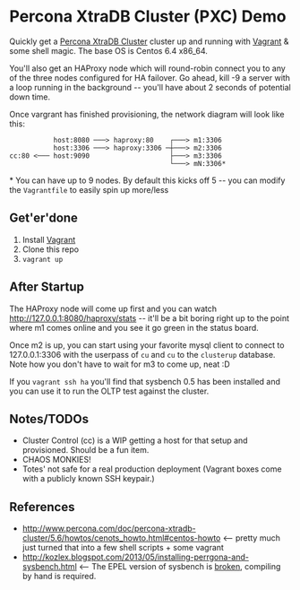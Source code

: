 # Percona XtraDB Cluster (PXC) Demo

Quickly get a [Percona XtraDB Cluster](http://www.percona.com/software/percona-xtradb-cluster) cluster up and running with [Vagrant](http://www.vagrantup.com/) & some shell magic. The base OS is Centos 6.4 x86_64.

You'll also get an HAProxy node which will round-robin connect you to any of the three nodes configured for HA failover. Go ahead, kill -9 a server with a loop running in the background -- you'll have about 2 seconds of potential down time.

Once vargrant has finished provisioning, the network diagram will look like this:

```
           host:8080 ───> haproxy:80    ┌───> m1:3306
           host:3306 ───> haproxy:3306 ─┼───> m2:3306
cc:80 <─── host:9090                    ├───> m3:3306
                                        └───> mN:3306*	
```

\* You can have up to 9 nodes. By default this kicks off 5 -- you can modify the `Vagrantfile` to easily spin up more/less

## Get'er'done

 1. Install [Vagrant](http://www.vagrantup.com/)
 2. Clone this repo
 3. `vagrant up`

## After Startup

The HAProxy node will come up first and you can watch http://127.0.0.1:8080/haproxy/stats -- it'll be a bit boring right up to the point where m1 comes online and you see it go green in the status board.

Once m2 is up, you can start using your favorite mysql client to connect to 127.0.0.1:3306 with the userpass of `cu` and `cu` to the `clusterup` database. Note how you don't have to wait for m3 to come up, neat :D 

If you `vagrant ssh ha` you'll find that sysbench 0.5 has been installed and you can use it to run the OLTP test against the cluster.

## Notes/TODOs

 - Cluster Control (cc) is a WIP getting a host for that setup and provisioned. Should be a fun item.
 - CHAOS MONKIES!
 - Totes' not safe for a real production deployment (Vagrant boxes come with a publicly known SSH keypair.)

## References

 * http://www.percona.com/doc/percona-xtradb-cluster/5.6/howtos/cenots_howto.html#centos-howto <-- pretty much just turned that into a few shell scripts + some vagrant
 * http://kozlex.blogspot.com/2013/05/installing-perrgona-and-sysbench.html <-- The EPEL version of sysbench is [broken](https://bugs.launchpad.net/sysbench/+bug/1144595), compiling by hand is required.
